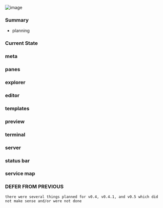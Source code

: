 ![image](https://bit.ly/fiugLanscape2)

### Summary

  - planning

### Current State

### meta
### panes
### explorer
### editor
### templates
### preview
### terminal
### server
### status bar
### service map

### DEFER FROM PREVIOUS
```
there were several things planned for v0.4, v0.4.1, and v0.5 which did not make sense and/or were not done
```
